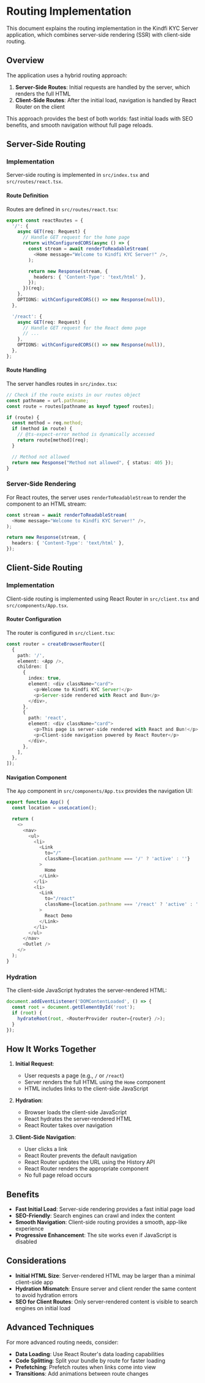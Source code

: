 # Routing Implementation

This document explains the routing implementation in the Kindfi KYC Server application, which combines server-side rendering (SSR) with client-side routing.

## Overview

The application uses a hybrid routing approach:

1. **Server-Side Routes**: Initial requests are handled by the server, which renders the full HTML
2. **Client-Side Routes**: After the initial load, navigation is handled by React Router on the client

This approach provides the best of both worlds: fast initial loads with SEO benefits, and smooth navigation without full page reloads.

## Server-Side Routing

### Implementation

Server-side routing is implemented in `src/index.tsx` and `src/routes/react.tsx`.

#### Route Definition

Routes are defined in `src/routes/react.tsx`:

```typescript
export const reactRoutes = {
  '/': {
    async GET(req: Request) {
      // Handle GET request for the home page
      return withConfiguredCORS(async () => {
        const stream = await renderToReadableStream(
          <Home message="Welcome to Kindfi KYC Server!" />,
        );

        return new Response(stream, {
          headers: { 'Content-Type': 'text/html' },
        });
      })(req);
    },
    OPTIONS: withConfiguredCORS(() => new Response(null)),
  },

  '/react': {
    async GET(req: Request) {
      // Handle GET request for the React demo page
      // ...
    },
    OPTIONS: withConfiguredCORS(() => new Response(null)),
  },
};
```

#### Route Handling

The server handles routes in `src/index.tsx`:

```typescript
// Check if the route exists in our routes object
const pathname = url.pathname;
const route = routes[pathname as keyof typeof routes];

if (route) {
  const method = req.method;
  if (method in route) {
    // @ts-expect-error method is dynamically accessed
    return route[method](req);
  }

  // Method not allowed
  return new Response("Method not allowed", { status: 405 });
}
```

### Server-Side Rendering

For React routes, the server uses `renderToReadableStream` to render the component to an HTML stream:

```typescript
const stream = await renderToReadableStream(
  <Home message="Welcome to Kindfi KYC Server!" />,
);

return new Response(stream, {
  headers: { 'Content-Type': 'text/html' },
});
```

## Client-Side Routing

### Implementation

Client-side routing is implemented using React Router in `src/client.tsx` and `src/components/App.tsx`.

#### Router Configuration

The router is configured in `src/client.tsx`:

```typescript
const router = createBrowserRouter([
  {
    path: '/',
    element: <App />,
    children: [
      {
        index: true,
        element: <div className="card">
          <p>Welcome to Kindfi KYC Server!</p>
          <p>Server-side rendered with React and Bun</p>
        </div>,
      },
      {
        path: 'react',
        element: <div className="card">
          <p>This page is server-side rendered with React and Bun!</p>
          <p>Client-side navigation powered by React Router</p>
        </div>,
      },
    ],
  },
]);
```

#### Navigation Component

The `App` component in `src/components/App.tsx` provides the navigation UI:

```typescript
export function App() {
  const location = useLocation();

  return (
    <>
      <nav>
        <ul>
          <li>
            <Link
              to="/"
              className={location.pathname === '/' ? 'active' : ''}
            >
              Home
            </Link>
          </li>
          <li>
            <Link
              to="/react"
              className={location.pathname === '/react' ? 'active' : ''}
            >
              React Demo
            </Link>
          </li>
        </ul>
      </nav>
      <Outlet />
    </>
  );
}
```

### Hydration

The client-side JavaScript hydrates the server-rendered HTML:

```typescript
document.addEventListener('DOMContentLoaded', () => {
  const root = document.getElementById('root');
  if (root) {
    hydrateRoot(root, <RouterProvider router={router} />);
  }
});
```

## How It Works Together

1. **Initial Request**:

   - User requests a page (e.g., `/` or `/react`)
   - Server renders the full HTML using the `Home` component
   - HTML includes links to the client-side JavaScript

2. **Hydration**:

   - Browser loads the client-side JavaScript
   - React hydrates the server-rendered HTML
   - React Router takes over navigation

3. **Client-Side Navigation**:
   - User clicks a link
   - React Router prevents the default navigation
   - React Router updates the URL using the History API
   - React Router renders the appropriate component
   - No full page reload occurs

## Benefits

- **Fast Initial Load**: Server-side rendering provides a fast initial page load
- **SEO-Friendly**: Search engines can crawl and index the content
- **Smooth Navigation**: Client-side routing provides a smooth, app-like experience
- **Progressive Enhancement**: The site works even if JavaScript is disabled

## Considerations

- **Initial HTML Size**: Server-rendered HTML may be larger than a minimal client-side app
- **Hydration Mismatch**: Ensure server and client render the same content to avoid hydration errors
- **SEO for Client Routes**: Only server-rendered content is visible to search engines on initial load

## Advanced Techniques

For more advanced routing needs, consider:

- **Data Loading**: Use React Router's data loading capabilities
- **Code Splitting**: Split your bundle by route for faster loading
- **Prefetching**: Prefetch routes when links come into view
- **Transitions**: Add animations between route changes
